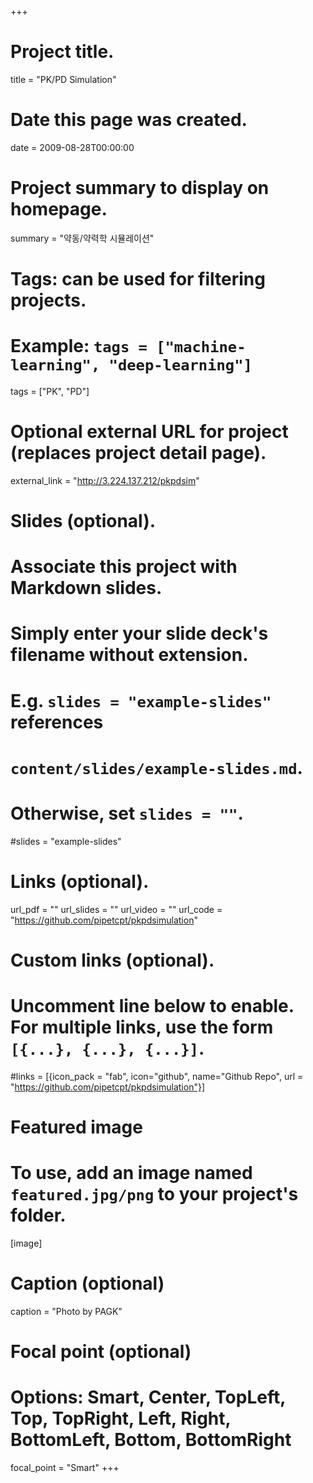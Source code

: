 +++
# Project title.
title = "PK/PD Simulation"

# Date this page was created.
date = 2009-08-28T00:00:00

# Project summary to display on homepage.
summary = "약동/약력학 시뮬레이션"

# Tags: can be used for filtering projects.
# Example: `tags = ["machine-learning", "deep-learning"]`
tags = ["PK", "PD"]

# Optional external URL for project (replaces project detail page).
external_link = "http://3.224.137.212/pkpdsim"

# Slides (optional).
#   Associate this project with Markdown slides.
#   Simply enter your slide deck's filename without extension.
#   E.g. `slides = "example-slides"` references 
#   `content/slides/example-slides.md`.
#   Otherwise, set `slides = ""`.
#slides = "example-slides"

# Links (optional).
url_pdf = ""
url_slides = ""
url_video = ""
url_code = "https://github.com/pipetcpt/pkpdsimulation"

# Custom links (optional).
#   Uncomment line below to enable. For multiple links, use the form `[{...}, {...}, {...}]`.
#links = [{icon_pack = "fab", icon="github", name="Github Repo", url = "https://github.com/pipetcpt/pkpdsimulation"}]

# Featured image
# To use, add an image named `featured.jpg/png` to your project's folder. 
[image]
  # Caption (optional)
  caption = "Photo by PAGK"
  
  # Focal point (optional)
  # Options: Smart, Center, TopLeft, Top, TopRight, Left, Right, BottomLeft, Bottom, BottomRight
  focal_point = "Smart"
+++

